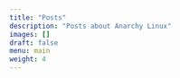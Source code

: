 ```yaml
---
title: "Posts"
description: "Posts about Anarchy Linux"
images: []
draft: false
menu: main
weight: 4
---
```

